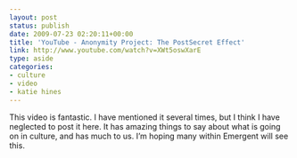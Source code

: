 ```yaml
---
layout: post
status: publish
date: 2009-07-23 02:20:11+00:00
title: 'YouTube - Anonymity Project: The PostSecret Effect'
link: http://www.youtube.com/watch?v=XWt5oswXarE
type: aside
categories:
- culture
- video
- katie hines
---
```


This video is fantastic. I have mentioned it several times, but I think I have neglected to post it here. It has amazing things to say about what is going on in culture, and has much to us. I’m hoping many within Emergent will see this.
